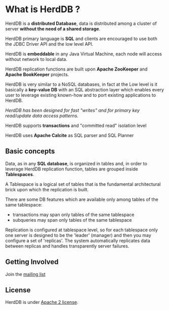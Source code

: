 # What is HerdDB ?

HerdDB is a **distributed Database**, data is distributed among a cluster of server **without the need of a shared storage**.

HerdDB primary language is **SQL** and clients are encouraged to use both the JDBC Driver API and the low level API.

HerdDB is **embeddable** in any Java Virtual Machine, each node will access without network to local data.

HerdDB replication functions are built upon **Apache ZooKeeper** and **Apache BookKeeper** projects.

HerdDB is very similar to a NoSQL databases, in fact at the Low level is it basically a **key-value DB** with an SQL abstraction layer which enables every user to leverage existing known-how and to port existing applications to HerdDB.

*HerdDB has been designed for fast "writes" and for primary key read/update data access patterns.*

HerdDB supports **transactions** and "committed read" isolation level

HerdDB uses **Apache Calcite** as SQL parser and SQL Planner

## Basic concepts

Data, as in any **SQL database**, is organized in tables and, in order to leverage HerdDB replication function, tables are grouped inside **Tablespaces**.

A Tablespace is a logical set of tables that is the fundamental architectural brick upon which the replication is built.

There are some DB features which are available only among tables of the same tablespace:
- transactions may span only tables of the same tablespace
- subqueries may span only tables of the same tablespace

Replication is configured at tablespace level, so for each tablespace only one server is designed to be the 'leader' (manager) and then you may configure a set of 'replicas'.
The system automatically replicates data between replicas and handles transparently server failures.

## Getting Involved

Join the [mailing list](http://lists.herddb.org/mailman/listinfo)

## License

HerdDB is under [Apache 2 license](http://www.apache.org/licenses/LICENSE-2.0.html).

